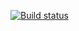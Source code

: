 [![Build status](https://ci.appveyor.com/api/projects/status/os49jem7a2p0ldl2?svg=true)](https://ci.appveyor.com/project/Akos529/api-ci-1)
